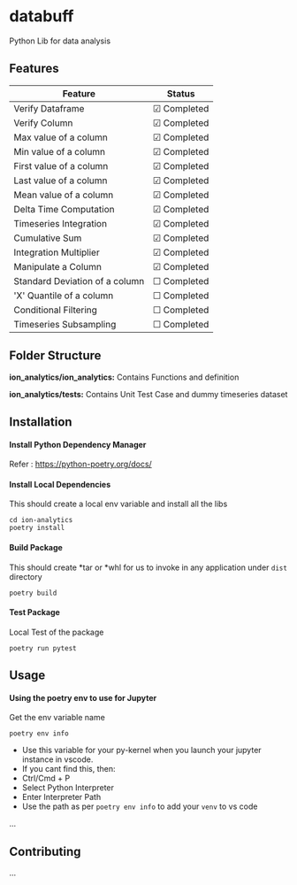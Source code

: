 # databuff

Python Lib for data analysis

## Features

| Feature                 | Status            |
| ----------------------- | ----------------- |
| Verify Dataframe        | &#9745; Completed |
| Verify Column           | &#9745; Completed |
| Max value of a column   | &#9745; Completed |
| Min value of a column   | &#9745; Completed |
| First value of a column | &#9745; Completed |
| Last value of a column  | &#9745; Completed |
| Mean value of a column  | &#9745; Completed |
| Delta Time Computation  | &#9745; Completed |
| Timeseries Integration  | &#9745; Completed |
| Cumulative Sum          | &#9745; Completed |
| Integration Multiplier  | &#9745; Completed |
| Manipulate a Column     | &#9745; Completed |
| Standard Deviation of a column  | &#9744; Completed     |
| 'X' Quantile of a column  | &#9744; Completed     |
| Conditional Filtering   | &#9744; Completed     |
| Timeseries Subsampling  | &#9744; Completed     |


## Folder Structure

**ion_analytics/ion_analytics:** Contains Functions and definition

**ion_analytics/tests:** Contains Unit Test Case and dummy timeseries dataset

## Installation

#### Install Python Dependency Manager

Refer : https://python-poetry.org/docs/


#### Install Local Dependencies
This should create a local env variable and install all the libs
```
cd ion-analytics
poetry install
```

#### Build Package
This should create *tar or *whl for us to invoke in any application under ```dist``` directory 
```
poetry build
```

#### Test Package
Local Test of the package
```
poetry run pytest
```

## Usage

#### Using the poetry env to use for Jupyter
Get the env variable name
```
poetry env info
```
- Use this variable for your py-kernel when you launch your jupyter instance in vscode. 
- If you cant find this, then:
- Ctrl/Cmd + P
- Select Python Interpreter
- Enter Interpreter Path
- Use the path as per ```poetry env info``` to add your ``venv`` to vs code

...

## Contributing

...